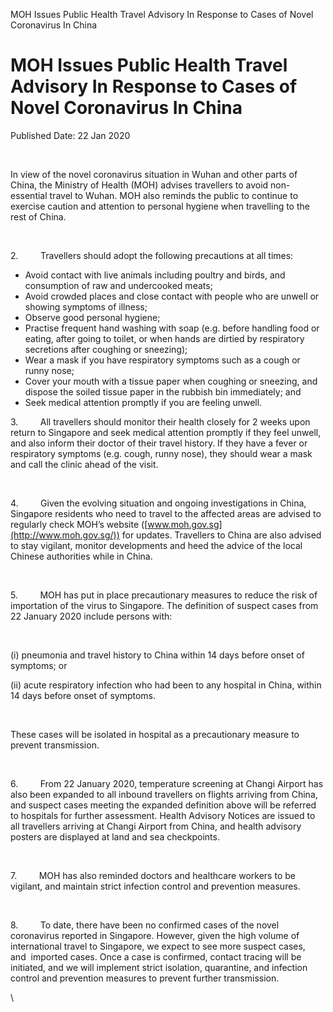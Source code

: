 MOH Issues Public Health Travel Advisory In Response to Cases of Novel
Coronavirus In China

MOH Issues Public Health Travel Advisory In Response to Cases of Novel Coronavirus In China
===========================================================================================

Published Date: 22 Jan 2020

<div>

­­

</div>

In view of the novel coronavirus situation in Wuhan and other parts of
China, the Ministry of Health (MOH) advises travellers to avoid
non-essential travel to Wuhan. MOH also reminds the public to continue
to exercise caution and attention to personal hygiene when travelling to
the rest of China.

 

2.         Travellers should adopt the following precautions at all
times:

-   Avoid contact with live animals including poultry and birds, and
    consumption of raw and undercooked meats;
-   Avoid crowded places and close contact with people who are unwell or
    showing symptoms of illness;
-   Observe good personal hygiene;
-   Practise frequent hand washing with soap (e.g. before handling food
    or eating, after going to toilet, or when hands are dirtied by
    respiratory secretions after coughing or sneezing);
-   Wear a mask if you have respiratory symptoms such as a cough or
    runny nose;
-   Cover your mouth with a tissue paper when coughing or sneezing, and
    dispose the soiled tissue paper in the rubbish bin immediately; and
-   Seek medical attention promptly if you are feeling unwell.

3.         All travellers should monitor their health closely for 2
weeks upon return to Singapore and seek medical attention promptly if
they feel unwell, and also inform their doctor of their travel history.
If they have a fever or respiratory symptoms (e.g. cough, runny nose),
they should wear a mask and call the clinic ahead of the visit.

 

4.         Given the evolving situation and ongoing investigations in
China, Singapore residents who need to travel to the affected areas are
advised to regularly check MOH’s website
([www.moh.gov.sg](http://www.moh.gov.sg/)) for updates. Travellers to
China are also advised to stay vigilant, monitor developments and heed
the advice of the local Chinese authorities while in China.

 

5.         MOH has put in place precautionary measures to reduce the
risk of importation of the virus to Singapore. The definition of suspect
cases from 22 January 2020 include persons with:

 

\(i) pneumonia and travel history to China within 14 days before onset of
symptoms; or

\(ii) acute respiratory infection who had been to any hospital in China,
within 14 days before onset of symptoms.

 

These cases will be isolated in hospital as a precautionary measure to
prevent transmission.

 

6.         From 22 January 2020, temperature screening at Changi Airport
has also been expanded to all inbound travellers on flights arriving
from China, and suspect cases meeting the expanded definition above will
be referred to hospitals for further assessment. Health Advisory Notices
are issued to all travellers arriving at Changi Airport from China, and
health advisory posters are displayed at land and sea checkpoints.

 

7.         MOH has also reminded doctors and healthcare workers to be
vigilant, and maintain strict infection control and prevention measures.

 

8.         To date, there have been no confirmed cases of the novel
coronavirus reported in Singapore. However, given the high volume of
international travel to Singapore, we expect to see more suspect cases,
and  imported cases. Once a case is confirmed, contact tracing will be
initiated, and we will implement strict isolation, quarantine, and
infection control and prevention measures to prevent further
transmission.

\

